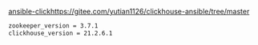 [ansible-click](https://gitee.com/yutian1126/clickhouse-ansible/tree/master)https://gitee.com/yutian1126/clickhouse-ansible/tree/master
```sh
zookeeper_version = 3.7.1
clickhouse_version = 21.2.6.1
```
